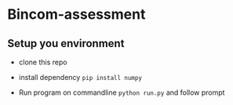 # Bincom-assessment

## Setup you environment

- clone this repo
- install dependency ```pip install numpy```

- Run program on commandline ```python run.py``` and follow prompt
